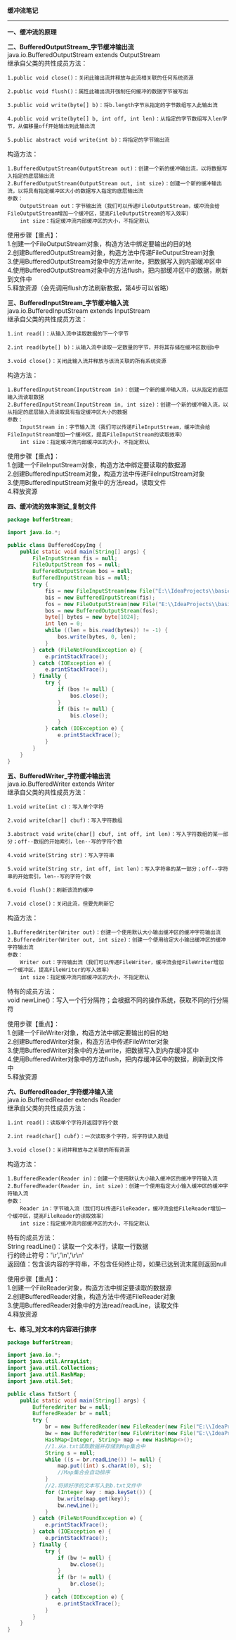 **缓冲流笔记**  

----------


**一、缓冲流的原理**  

**二、BufferedOutputStream_字节缓冲输出流**  
java.io.BufferedOutputStream extends OutputStream  
继承自父类的共性成员方法：  
    
    1.public void close()：关闭此输出流并释放与此流相关联的任何系统资源
    
    2.public void flush()：属性此输出流并强制任何缓冲的数据字节被写出
    
    3.public void write(byte[] b)：将b.length字节从指定的字节数组写入此输出流
    
    4.public void write(byte[] b, int off, int len)：从指定的字节数组写入len字节，从偏移量off开始输出到此输出流
    
    5.public abstract void write(int b)：将指定的字节输出流

构造方法：  

    1.BufferedOutputStream(OutputStream out)：创建一个新的缓冲输出流，以将数据写入指定的底层输出流
    2.BufferedOutputStream(OutputStream out, int size)：创建一个新的缓冲输出流，以将具有指定缓冲区大小的数据写入指定的底层输出流
    参数：
        OutputStream out：字节输出流（我们可以传递FileOutputStream，缓冲流会给FileOutputStream增加一个缓冲区，提高FileOutputStream的写入效率）
        int size：指定缓冲流内部缓冲区的大小，不指定默认

使用步骤【重点】：  
1.创建一个FileOutputStream对象，构造方法中绑定要输出的目的地  
2.创建BufferedOutputStream对象，构造方法中传递FileOutputStream对象  
3.使用BufferedOutputStream对象中的方法write，把数据写入到内部缓冲区中  
4.使用BufferedOutputStream对象中的方法flush，把内部缓冲区中的数据，刷新到文件中   
5.释放资源（会先调用flush方法刷新数据，第4步可以省略）  

**三、BufferedInputStream_字节缓冲输入流**  
java.io.BufferedInputStream extends InputStream  
继承自父类的共性成员方法：  

    1.int read()：从输入流中读取数据的下一个字节
    
    2.int read(byte[] b)：从输入流中读取一定数量的字节，并将其存储在缓冲区数组b中
    
    3.void close()：关闭此输入流并释放与该流关联的所有系统资源

构造方法：  

    1.BufferedInputStream(InputStream in)：创建一个新的缓冲输入流，以从指定的底层输入流读取数据
    2.BufferedInputStream(InputStream in, int size)：创建一个新的缓冲输入流，以从指定的底层输入流读取具有指定缓冲区大小的数据
    参数：
        InputStream in：字节输入流（我们可以传递FileInputStream，缓冲流会给FileInputStream增加一个缓冲区，提高FileInputStream的读取效率）
        int size：指定缓冲流内部缓冲区的大小，不指定默认

使用步骤【重点】：  
1.创建一个FileInputStream对象，构造方法中绑定要读取的数据源  
2.创建BufferedInputStream对象，构造方法中传递FileInputStream对象  
3.使用BufferedInputStream对象中的方法read，读取文件  
4.释放资源  

**四、缓冲流的效率测试_复制文件**  

```java
package bufferStream;

import java.io.*;

public class BufferedCopyImg {
    public static void main(String[] args) {
        FileInputStream fis = null;
        FileOutputStream fos = null;
        BufferedOutputStream bos = null;
        BufferedInputStream bis = null;
        try {
            fis = new FileInputStream(new File("E:\\IdeaProjects\\basic-code\\day0814-code\\src\\bufferStream\\image1.jpg"));
            bis = new BufferedInputStream(fis);
            fos = new FileOutputStream(new File("E:\\IdeaProjects\\basic-code\\day0814-code\\src\\bufferStream\\image2.jpg"));
            bos = new BufferedOutputStream(fos);
            byte[] bytes = new byte[1024];
            int len = 0;
            while ((len = bis.read(bytes)) != -1) {
                bos.write(bytes, 0, len);
            }
        } catch (FileNotFoundException e) {
            e.printStackTrace();
        } catch (IOException e) {
            e.printStackTrace();
        } finally {
            try {
                if (bos != null) {
                    bos.close();
                }
                if (bis != null) {
                    bis.close();
                }
            } catch (IOException e) {
                e.printStackTrace();
            }
        }
    }
}
```

**五、BufferedWriter_字符缓冲输出流**  
java.io.BufferedWriter extends Writer  
继承自父类的共性成员方法：  

    1.void write(int c)：写入单个字符  
    
    2.void write(char[] cbuf)：写入字符数组
    
    3.abstract void write(char[] cbuf, int off, int len)：写入字符数组的某一部分；off--数组的开始索引，len--写的字符个数
    
    4.void write(String str)：写入字符串
    
    5.void write(String str, int off, int len)：写入字符串的某一部分；off--字符串的开始索引，len--写的字符个数
    
    6.void flush()：刷新该流的缓冲
    
    7.void close()：关闭此流，但要先刷新它

构造方法：  

    1.BufferedWriter(Writer out)：创建一个使用默认大小输出缓冲区的缓冲字符输出流
    2.BufferedWriter(Writer out, int size)：创建一个使用给定大小输出缓冲区的缓冲字符输出流
    参数：
        Writer out：字符输出流（我们可以传递FileWriter，缓冲流会给FileWriter增加一个缓冲区，提高FileWriter的写入效率）
        int size：指定缓冲流内部缓冲区的大小，不指定默认

特有的成员方法：  
void newLine()：写入一个行分隔符；会根据不同的操作系统，获取不同的行分隔符  

使用步骤【重点】：  
1.创建一个FileWriter对象，构造方法中绑定要输出的目的地  
2.创建BufferedWriter对象，构造方法中传递FileWriter对象  
3.使用BufferedWriter对象中的方法write，把数据写入到内存缓冲区中  
4.使用BufferedWriter对象中的方法flush，把内存缓冲区中的数据，刷新到文件中  
5.释放资源  

**六、BufferedReader_字符缓冲输入流**  
java.io.BufferedReader extends Reader  
继承自父类的共性成员方法：  

    1.int read()：读取单个字符并返回字符个数
    
    2.int read(char[] cubf)：一次读取多个字符，将字符读入数组
    
    3.void close()：关闭并释放与之关联的所有资源

构造方法：  

    1.BufferedReader(Reader in)：创建一个使用默认大小输入缓冲区的缓冲字符输入流
    2.BufferedReader(Reader in, int size)：创建一个使用指定大小输入缓冲区的缓冲字符输入流
    参数：
        Reader in：字节输入流（我们可以传递FileReader，缓冲流会给FileReader增加一个缓冲区，提高FileReader的读取效率）
        int size：指定缓冲流内部缓冲区的大小，不指定默认

特有的成员方法：  
String readLine()：读取一个文本行，读取一行数据  
行的终止符号：'\r','\n','\r\n'  
返回值：包含该内容的字符串，不包含任何终止符，如果已达到流末尾则返回null  

使用步骤【重点】：  
1.创建一个FileReader对象，构造方法中绑定要读取的数据源  
2.创建BufferedReader对象，构造方法中传递FileReader对象  
3.使用BufferedReader对象中的方法read/readLine，读取文件  
4.释放资源  

**七、练习_对文本的内容进行排序**  

```java
package bufferStream;

import java.io.*;
import java.util.ArrayList;
import java.util.Collections;
import java.util.HashMap;
import java.util.Set;

public class TxtSort {
    public static void main(String[] args) {
        BufferedWriter bw = null;
        BufferedReader br = null;
        try {
            br = new BufferedReader(new FileReader(new File("E:\\IdeaProjects\\basic-code\\day0814-code\\src\\bufferStream\\a.txt")));
            bw = new BufferedWriter(new FileWriter(new File("E:\\IdeaProjects\\basic-code\\day0814-code\\src\\bufferStream\\b.txt")));
            HashMap<Integer, String> map = new HashMap<>();
            //1.从a.txt读取数据并存储到Map集合中
            String s = null;
            while ((s = br.readLine()) != null) {
                map.put((int) s.charAt(0), s);
                //Map集合会自动排序
            }
            //2.将排好序的文本写入到b.txt文件中
            for (Integer key : map.keySet()) {
                bw.write(map.get(key));
                bw.newLine();
            }
        } catch (FileNotFoundException e) {
            e.printStackTrace();
        } catch (IOException e) {
            e.printStackTrace();
        } finally {
            try {
                if (bw != null) {
                    bw.close();
                }
                if (br != null) {
                    br.close();
                }
            } catch (IOException e) {
                e.printStackTrace();
            }
        }
    }
}
```